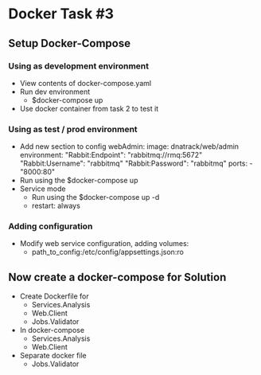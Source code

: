 # Docker Task #3

## Setup Docker-Compose

### Using as development environment

- View contents of docker-compose.yaml
- Run dev environment 
  - $docker-compose up
- Use docker container from task 2 to test it

### Using as test / prod environment

- Add new section to config 
  webAdmin:
    image: dnatrack/web/admin
    environment:
      "Rabbit:Endpoint": "rabbitmq://rmq:5672"
      "Rabbit:Username": "rabbitmq"
      "Rabbit:Password": "rabbitmq"
    ports:
      - "8000:80"
- Run using the $docker-compose up
- Service mode
  - Run using the $docker-compose up -d
  - restart: always

### Adding configuration

- Modify web service configuration, adding
volumes:
    - path_to_config:/etc/config/appsettings.json:ro


## Now create a docker-compose for Solution

- Create Dockerfile for
	- Services.Analysis
	- Web.Client
	- Jobs.Validator
- In docker-compose
	- Services.Analysis
	- Web.Client
- Separate docker file
	- Jobs.Validator


